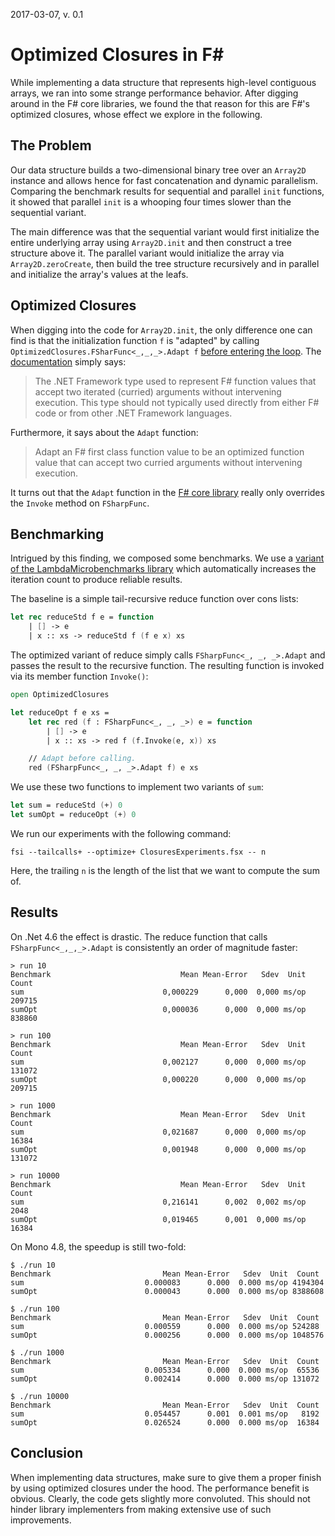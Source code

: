 2017-03-07, v. 0.1

# Optimized Closures in F# #

While implementing a data structure that represents high-level contiguous arrays, we ran into some strange performance behavior. After digging around in the F# core libraries, we found the that reason for this are F#'s optimized closures, whose effect we explore in the following.


## The Problem ##

Our data structure builds a two-dimensional binary tree over an ```Array2D``` instance and allows hence for fast concatenation and dynamic parallelism. Comparing the benchmark results for sequential and parallel `init` functions, it showed that parallel  `init` is a whooping four times slower than the sequential variant.

The main difference was that the sequential variant would first initialize the entire underlying array using `Array2D.init` and then construct a tree structure above it. The parallel variant would initialize the array via `Array2D.zeroCreate`, then build the tree structure recursively and in parallel and initialize the array's values at the leafs.


## Optimized Closures ##

When digging into the code for `Array2D.init`, the only difference one can find is that the initialization function `f` is "adapted" by calling `OptimizedClosures.FSharFunc<_,_,_>.Adapt f` [before entering the loop](https://github.com/fsharp/fsharp/blob/master/src/fsharp/FSharp.Core/array2.fs#L71). The [documentation](https://msdn.microsoft.com/en-us/visualfsharpdocs/conceptual/optimizedclosures.fsharpfunc%5B't1,'t2,'u%5D-class-%5Bfsharp%5D) simply says:

> The .NET Framework type used to represent F# function values that
> accept two iterated (curried) arguments without intervening
> execution. This type should not typically used directly from either
> F# code or from other .NET Framework languages.

Furthermore, it says about the `Adapt` function:

> Adapt an F# first class function value to be an optimized function
> value that can accept two curried arguments without intervening
> execution.

It turns out that the `Adapt` function in the [F# core library](https://github.com/fsharp/fsharp/blob/master/src/fsharp/FSharp.Core/prim-types.fs#L3259) really only overrides the `Invoke` method on `FSharpFunc`.

## Benchmarking ##

Intrigued by this finding, we composed some benchmarks. We use a [variant of the LambdaMicrobenchmarks library](https://github.com/fbie/LambdaMicrobenchmarking) which automatically increases the iteration count to produce reliable results.

The baseline is a simple tail-recursive reduce function over cons lists:

```fsharp
let rec reduceStd f e = function
    | [] -> e
    | x :: xs -> reduceStd f (f e x) xs
```

The optimized variant of reduce simply calls `FSharpFunc<_, _, _>.Adapt` and passes the result to the recursive function. The resulting function is invoked via its member function `Invoke()`:

```fsharp
open OptimizedClosures

let reduceOpt f e xs =
    let rec red (f : FSharpFunc<_, _, _>) e = function
        | [] -> e
        | x :: xs -> red f (f.Invoke(e, x)) xs

    // Adapt before calling.
    red (FSharpFunc<_, _, _>.Adapt f) e xs
```

We use these two functions to implement two variants of `sum`:

```fsharp
let sum = reduceStd (+) 0
let sumOpt = reduceOpt (+) 0

```

We run our experiments with the following command:

```
fsi --tailcalls+ --optimize+ ClosuresExperiments.fsx -- n
```

Here, the trailing `n` is the length of the list that we want to compute the sum of.


## Results ##

On .Net 4.6 the effect is drastic. The reduce function that calls `FSharpFunc<_,_,_>.Adapt` is consistently an order of magnitude faster:

```
> run 10
Benchmark                             Mean Mean-Error   Sdev  Unit  Count
sum                               0,000229      0,000  0,000 ms/op 209715
sumOpt                            0,000036      0,000  0,000 ms/op 838860

> run 100
Benchmark                             Mean Mean-Error   Sdev  Unit  Count
sum                               0,002127      0,000  0,000 ms/op 131072
sumOpt                            0,000220      0,000  0,000 ms/op 209715

> run 1000
Benchmark                             Mean Mean-Error   Sdev  Unit  Count
sum                               0,021687      0,000  0,000 ms/op  16384
sumOpt                            0,001948      0,000  0,000 ms/op 131072

> run 10000
Benchmark                             Mean Mean-Error   Sdev  Unit  Count
sum                               0,216141      0,002  0,002 ms/op   2048
sumOpt                            0,019465      0,001  0,000 ms/op  16384
```

On Mono 4.8, the speedup is still two-fold:

```
$ ./run 10
Benchmark                	      Mean Mean-Error   Sdev  Unit  Count
sum                      	  0.000083      0.000  0.000 ms/op 4194304
sumOpt                   	  0.000043      0.000  0.000 ms/op 8388608

$ ./run 100
Benchmark                	      Mean Mean-Error   Sdev  Unit  Count
sum                      	  0.000559      0.000  0.000 ms/op 524288
sumOpt                   	  0.000256      0.000  0.000 ms/op 1048576

$ ./run 1000
Benchmark                	      Mean Mean-Error   Sdev  Unit  Count
sum                      	  0.005334      0.000  0.000 ms/op  65536
sumOpt                   	  0.002414      0.000  0.000 ms/op 131072

$ ./run 10000
Benchmark                	      Mean Mean-Error   Sdev  Unit  Count
sum                      	  0.054457      0.001  0.001 ms/op   8192
sumOpt                   	  0.026524      0.000  0.000 ms/op  16384
```

## Conclusion ##

When implementing data structures, make sure to give them a proper finish by using optimized closures under the hood. The performance benefit is obvious. Clearly, the code gets slightly more convoluted. This should not hinder library implementers from making extensive use of such improvements.
